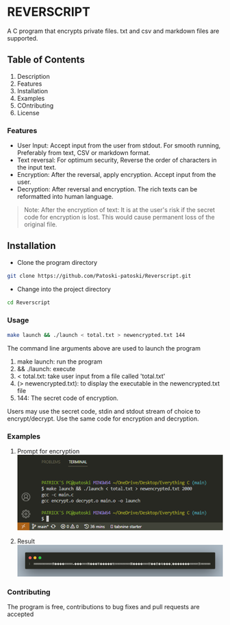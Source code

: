 # REVERSCRIPT

A C program that encrypts private files. txt and csv and markdown files are supported.

## Table of Contents
1. Description
2. Features
3. Installation
4. Examples
5. COntributing
6. License


### Features
* User Input: Accept input from the user from stdout. For smooth running, Preferably from text, CSV or markdown format.
* Text reversal: For optimum security, Reverse the order of characters in the input text.
* Encryption: After the reversal, apply encryption. Accept input from the user.
* Decryption: After reversal and encryption. The rich texts can be reformatted into human language.

> Note: After the encryption of text: It is at the user's risk if the secret code for encryption is lost. This would cause permanent loss of the original file.

## Installation

* Clone the program directory

```bash
git clone https://github.com/Patoski-patoski/Reverscript.git 
```

* Change into the project directory
```bash
cd Reverscript
```

### Usage
```bash
make launch && ./launch < total.txt > newencrypted.txt 144
```
 The command line arguments above are used to launch the program
 1. make launch: run the program
 2. && ./launch: execute
 3. < total.txt: take user input from a file called 'total.txt'
4. (> newencrypted.txt): to display the executable in the newencrypted.txt file
 5. 144: The secret code of encryption. 

Users may use the secret code, stdin and stdout stream
of choice to encrypt/decrypt. Use the same code for encryption and decryption.


### Examples 
1. Prompt for encryption
![terminal display](./resources/my%20main.png)

2. Result
![encryption display](./resources/encrypt.png)

### Contributing
The program is free, contributions to bug fixes and pull requests are accepted

